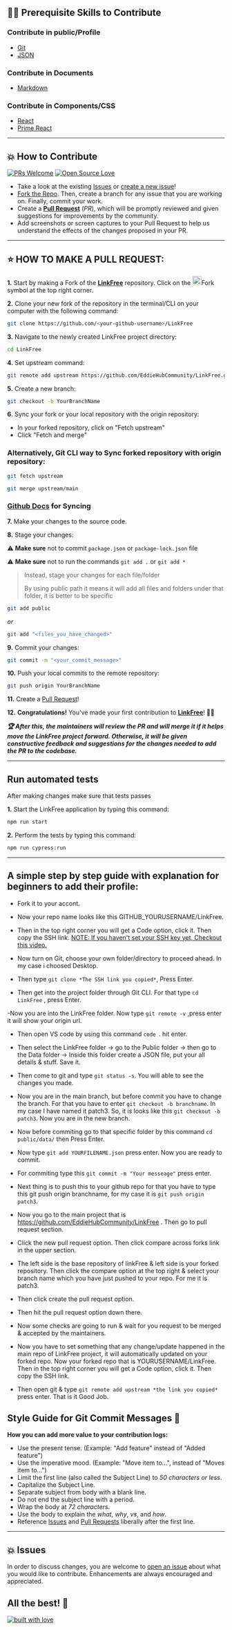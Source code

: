 
## 👨‍💻 Prerequisite Skills to Contribute

### Contribute in public/Profile

- [Git](https://git-scm.com/) 
- [JSON](https://www.json.org/json-en.html)

### Contribute in Documents

- [Markdown](https://www.markdownguide.org/basic-syntax/)

### Contribute in Components/CSS

- [React](https://reactjs.org/)
- [Prime React](https://www.primefaces.org/primereact/)


---

## 💥 How to Contribute

[![PRs Welcome](https://img.shields.io/badge/PRs-welcome-brightgreen.svg?style=flat-square)](https://github.com/EddieHubCommunity/LinkFree/pulls)
[![Open Source Love](https://badges.frapsoft.com/os/v1/open-source.png?v=103)](https://github.com/EddieHubCommunity/)

- Take a look at the existing [Issues](https://github.com/EddieHubCommunity/LinkFree/issues) or [create a new issue](https://github.com/EddieHubCommunity/LinkFree/issues/new/choose)!
- [Fork the Repo](https://github.com/EddieHubCommunity/LinkFree/fork). Then, create a branch for any issue that you are working on. Finally, commit your work.
- Create a **[Pull Request](https://github.com/EddieHubCommunity/LinkFree/compare)** (_PR_), which will be promptly reviewed and given suggestions for improvements by the community.
- Add screenshots or screen captures to your Pull Request to help us understand the effects of the changes proposed in your PR.

---

## ⭐ HOW TO MAKE A PULL REQUEST:

**1.** Start by making a Fork of the [**LinkFree**](https://github.com/EddieHubCommunity/LinkFree) repository. Click on the <a href="https://github.com/EddieHubCommunity/LinkFree/fork"><img src="https://i.imgur.com/G4z1kEe.png" height="21" width="21"></a>Fork symbol at the top right corner.

**2.** Clone your new fork of the repository in the terminal/CLI on your computer with the following command:

```bash
git clone https://github.com/<your-github-username>/LinkFree
```

**3.** Navigate to the newly created LinkFree project directory:

```bash
cd LinkFree
```

**4.** Set upstream command:

```bash
git remote add upstream https://github.com/EddieHubCommunity/LinkFree.git
```

**5.** Create a new branch:

```bash
git checkout -b YourBranchName
```

**6.** Sync your fork or your local repository with the origin repository:

- In your forked repository, click on "Fetch upstream"
- Click "Fetch and merge"

### Alternatively, Git CLI way to Sync forked repository with origin repository:

```bash
git fetch upstream
```

```bash
git merge upstream/main
```

### [Github Docs](https://docs.github.com/en/github/collaborating-with-pull-requests/addressing-merge-conflicts/resolving-a-merge-conflict-on-github) for Syncing

**7.** Make your changes to the source code.

**8.** Stage your changes:

⚠️ **Make sure** not to commit `package.json` or `package-lock.json` file

⚠️ **Make sure** not to run the commands `git add .` or `git add *`

> Instead, stage your changes for each file/folder
>
> By using public path it means it will add all files and folders under that folder, it is better to be specific

```bash
git add public
```

_or_

```bash
git add "<files_you_have_changed>"
```

**9.** Commit your changes:

```bash
git commit -m "<your_commit_message>"
```

**10.** Push your local commits to the remote repository:

```bash
git push origin YourBranchName
```

**11.** Create a [Pull Request](https://help.github.com/en/github/collaborating-with-issues-and-pull-requests/creating-a-pull-request)!

**12.** **Congratulations!** You've made your first contribution to [**LinkFree**](https://github.com/EddieHubCommunity/LinkFree/graphs/contributors)! 🙌🏼

**_:trophy: After this, the maintainers will review the PR and will merge it if it helps move the LinkFree project forward. Otherwise, it will be given constructive feedback and suggestions for the changes needed to add the PR to the codebase._**

---

## Run automated tests

After making changes make sure that tests passes

**1.** Start the LinkFree application by typing this command:

```bash
npm run start
```

**2.** Perform the tests by typing this command:

```bash
npm run cypress:run
```

---

## A simple step by step guide with explanation for beginners to add their profile:

- Fork it to your accont.
- Now your repo name looks like this GITHUB_YOURUSERNAME/LinkFree.
- Then in the top right corner you will get a Code option, click it. Then copy the SSH link.
  [NOTE: If you haven't set your SSH key yet, Checkout this video.](https://www.youtube.com/watch?v=lV5mrUYsucU&t=4s)

- Now turn on Git, choose your own folder/directory to proceed ahead. In my case i choosed Desktop.

- Then type `git clone *The SSH link you copied*`, Press Enter.

- Then get into the project folder through Git CLI. For that type `cd LinkFree` , press Enter.

-Now you are into the LinkFree folder. Now type `git remote -v` ,press enter it will show your origin url.

- Then open VS code by using this command `code `. hit enter.

- Then select the LinkFree folder -> go to the Public folder -> then go to the Data folder -> Inside this folder create a JSON file, put your all details & stuff. Save it.

- Then come to git and type `git status -s`. You will able to see the changes you made.

- Now you are in the main branch, but before commit you have to change the branch. For that you have to enter `git checkout -b branchname`. In my case I have named it patch3. So, it is looks like this `git checkout -b patch3`. Now you are in the new branch.

- Now before commiting go to that specific folder by this command `cd public/data/` then Press Enter.

- Now type `git add YOURFILENAME.json`  press enter. Now you are ready to commit.

- For commiting type this `git commit -m "Your messeage"` press enter.

- Next thing is to push this to your github repo for that you have to type this git push origin branchname, for my case it is `git push origin patch3`.

- Now you go to the main project that is https://github.com/EddieHubCommunity/LinkFree . Then go to pull request section.

- Click the new pull request option. Then click compare across forks link in the upper section.

- The left side is the base repository of linkFree & left side is your forked repository. Then click the compare option at the top right & select your branch name which you have just pushed to your repo. For me it is patch3.

- Then click create the pull request option.

- Then hit the pull request option down there.

- Now some checks are going to run & wait for you request to be merged & accepted by the maintainers.
- Now you have to set something that any change/update happened in the main repo of LinkFree project, it will automatically updated on your forked repo. Now your forked repo that is YOURUSERNAME/LinkFree. Then in the top right corner you will get a Code option, click it. Then copy the SSH link.
- Then open git & type `git remote add upstream *the link you copied*` press enter. That is it Good Job.

## Style Guide for Git Commit Messages :memo:

**How you can add more value to your contribution logs:**

- Use the present tense. (Example: "Add feature" instead of "Added feature")
- Use the imperative mood. (Example: "Move item to...", instead of "Moves item to...")
- Limit the first line (also called the Subject Line) to _50 characters or less_.
- Capitalize the Subject Line.
- Separate subject from body with a blank line.
- Do not end the subject line with a period.
- Wrap the body at _72 characters_.
- Use the body to explain the _what_, _why_, _vs_, and _how_.
- Reference [Issues](https://github.com/EddieHubCommunity/LinkFree/issues) and [Pull Requests](https://github.com/EddieHubCommunity/LinkFree/pulls) liberally after the first line.

---

## 💥 Issues

In order to discuss changes, you are welcome to [open an issue](https://github.com/EddieHubCommunity/LinkFree/issues/new/choose) about what you would like to contribute. Enhancements are always encouraged and appreciated.

## All the best! 🥇

[![built with love](https://forthebadge.com/images/badges/built-with-love.svg)](https://www.eddiehub.org/)

